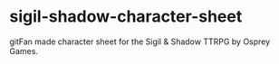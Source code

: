 # sigil-shadow-character-sheet
gitFan made character sheet for the Sigil &amp; Shadow TTRPG by Osprey Games.